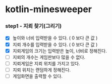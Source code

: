 # kotlin-minesweeper

### step1 - 지뢰 찾기(그리기)
* [x] 높이와 너비 입력받을 수 있다. ( 0 보다 큰 값 )
* [x] 지뢰 개수를 입력받을 수 있다. ( 0 보다 큰 값 )
* [x] 지뢰게임의 크기는 입력받은 높이, 너비로 정해진다.
* [ ] 지뢰의 개수는 게임판보다 많을 수 없다.
* [ ] 지뢰게임은 지뢰 위치를 가지고 있다.
* [ ] 지뢰 위치는 랜덤하게 정해진다.
* [ ] 게임화면을 출력할 수 있다.